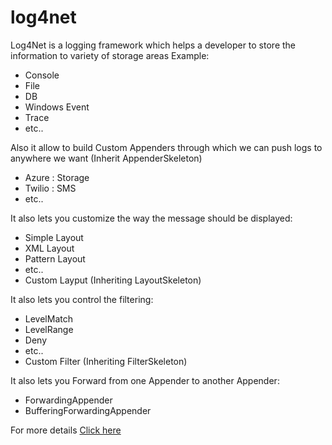 # log4net

Log4Net is a logging framework which helps a developer to store the information to variety of storage areas
Example:
- Console
- File
- DB
- Windows Event
- Trace
- etc..
 
Also it allow to build Custom Appenders through which we can push logs to anywhere we want (Inherit AppenderSkeleton)
- Azure : Storage
- Twilio : SMS
- etc..

It also lets you customize the way the message should be displayed:
- Simple Layout
- XML Layout
- Pattern Layout
- etc..
- Custom Layput (Inheriting LayoutSkeleton)

It also lets you control the filtering:
- LevelMatch
- LevelRange
- Deny
- etc..
- Custom Filter (Inheriting FilterSkeleton)

It also lets you Forward from one Appender to another Appender:
- ForwardingAppender
- BufferingForwardingAppender

For more details [Click here](https://github.com/ILearny/Standards/wiki/Log4Net)
